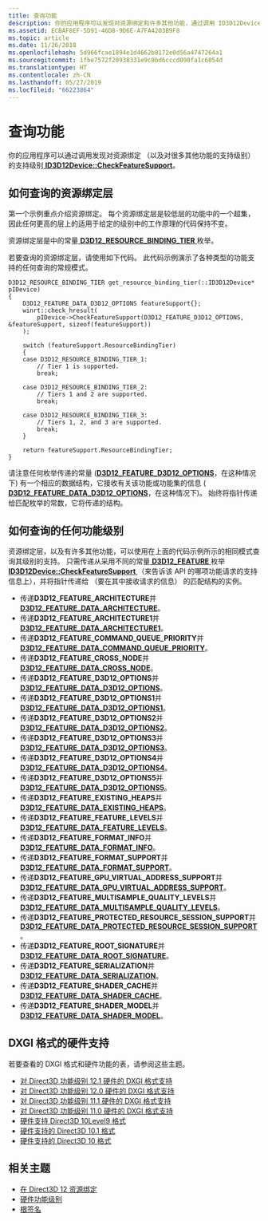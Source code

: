 ```yaml
---
title: 查询功能
description: 你的应用程序可以发现对资源绑定和许多其他功能，通过调用 ID3D12Device 的支持级别\:\:CheckFeatureSupport。
ms.assetid: ECBAF8EF-5D91-46D8-9D6E-A7FA4203B9F8
ms.topic: article
ms.date: 11/26/2018
ms.openlocfilehash: 5d966fcae1894e1d4662b8172e0d56a4747264a1
ms.sourcegitcommit: 1fbe7572f20938331e9c9bd6cccd098fa1c6054d
ms.translationtype: HT
ms.contentlocale: zh-CN
ms.lasthandoff: 05/27/2019
ms.locfileid: "66223864"
---
```

# <a name="capability-querying"></a>查询功能

你的应用程序可以通过调用发现对资源绑定 （以及对很多其他功能的支持级别） 的支持级别[ **ID3D12Device::CheckFeatureSupport**](/windows/desktop/api/D3D12/nf-d3d12-id3d12device-checkfeaturesupport)。

## <a name="how-to-query-for-the-resource-binding-tier"></a>如何查询的资源绑定层

第一个示例重点介绍资源绑定。 每个资源绑定层是较低层的功能中的一个超集，因此任何更高的层上的适用于给定的级别中的工作原理的代码保持不变。

资源绑定层是中的常量[ **D3D12_RESOURCE_BINDING_TIER** ](/windows/desktop/api/D3D12/ne-d3d12-d3d12_resource_binding_tier)枚举。

若要查询的资源绑定层，请使用如下代码。 此代码示例演示了各种类型的功能支持的任何查询的常规模式。

```cppwinrt
D3D12_RESOURCE_BINDING_TIER get_resource_binding_tier(::ID3D12Device* pIDevice)
{
    D3D12_FEATURE_DATA_D3D12_OPTIONS featureSupport{};
    winrt::check_hresult(
        pIDevice->CheckFeatureSupport(D3D12_FEATURE_D3D12_OPTIONS, &featureSupport, sizeof(featureSupport))
    );

    switch (featureSupport.ResourceBindingTier)
    {
    case D3D12_RESOURCE_BINDING_TIER_1:
        // Tier 1 is supported.
        break;

    case D3D12_RESOURCE_BINDING_TIER_2:
        // Tiers 1 and 2 are supported.
        break;

    case D3D12_RESOURCE_BINDING_TIER_3:
        // Tiers 1, 2, and 3 are supported.
        break;
    }

    return featureSupport.ResourceBindingTier;
}
```

请注意任何枚举传递的常量 ([**D3D12_FEATURE_D3D12_OPTIONS**](/windows/desktop/api/d3d12/ne-d3d12-d3d12_feature)，在这种情况下) 有一个相应的数据结构，它接收有关该功能或功能集的信息 ([ **D3D12_FEATURE_DATA_D3D12_OPTIONS**](/windows/desktop/api/d3d12/ns-d3d12-d3d12_feature_data_d3d12_options)，在这种情况下)。 始终将指针传递给匹配枚举的常数，它将传递的结构。

## <a name="how-to-query-for-any-feature-level"></a>如何查询的任何功能级别

资源绑定层，以及有许多其他功能，可以使用在上面的代码示例所示的相同模式查询其级别的支持。 只需传递从采用不同的常量[ **D3D12_FEATURE** ](/windows/desktop/api/d3d12/ne-d3d12-d3d12_feature)枚举[ **ID3D12Device::CheckFeatureSupport** ](/windows/desktop/api/D3D12/nf-d3d12-id3d12device-checkfeaturesupport) （来告诉该 API 的哪项功能请求的支持信息上），并将指针传递给 （要在其中接收请求的信息） 的匹配结构的实例。

- 传递**D3D12_FEATURE_ARCHITECTURE**并[ **D3D12_FEATURE_DATA_ARCHITECTURE**](/windows/desktop/api/d3d12/ns-d3d12-d3d12_feature_data_architecture)。
- 传递**D3D12_FEATURE_ARCHITECTURE1**并[ **D3D12_FEATURE_DATA_ARCHITECTURE1**](/windows/desktop/api/d3d12/ns-d3d12-d3d12_feature_data_architecture1)。
- 传递**D3D12_FEATURE_COMMAND_QUEUE_PRIORITY**并[ **D3D12_FEATURE_DATA_COMMAND_QUEUE_PRIORITY**](/windows/desktop/api/d3d12/ns-d3d12-d3d12_feature_data_command_queue_priority)。
- 传递**D3D12_FEATURE_CROSS_NODE**并[ **D3D12_FEATURE_DATA_CROSS_NODE**](/windows/desktop/api/d3d12/ns-d3d12-d3d12_feature_data_cross_node)。
- 传递**D3D12_FEATURE_D3D12_OPTIONS**并[ **D3D12_FEATURE_DATA_D3D12_OPTIONS**](/windows/desktop/api/d3d12/ns-d3d12-d3d12_feature_data_d3d12_options)。
- 传递**D3D12_FEATURE_D3D12_OPTIONS1**并[ **D3D12_FEATURE_DATA_D3D12_OPTIONS1**](/windows/desktop/api/d3d12/ns-d3d12-d3d12_feature_data_d3d12_options1)。
- 传递**D3D12_FEATURE_D3D12_OPTIONS2**并[ **D3D12_FEATURE_DATA_D3D12_OPTIONS2**](/windows/desktop/api/d3d12/ns-d3d12-d3d12_feature_data_d3d12_options2)。
- 传递**D3D12_FEATURE_D3D12_OPTIONS3**并[ **D3D12_FEATURE_DATA_D3D12_OPTIONS3**](/windows/desktop/api/d3d12/ns-d3d12-d3d12_feature_data_d3d12_options3)。
- 传递**D3D12_FEATURE_D3D12_OPTIONS4**并[ **D3D12_FEATURE_DATA_D3D12_OPTIONS4**](/windows/desktop/api/d3d12/ns-d3d12-d3d12_feature_data_d3d12_options4)。
- 传递**D3D12_FEATURE_D3D12_OPTIONS5**并[ **D3D12_FEATURE_DATA_D3D12_OPTIONS5**](/windows/desktop/api/d3d12/ns-d3d12-d3d12_feature_data_d3d12_options5)。
- 传递**D3D12_FEATURE_EXISTING_HEAPS**并[ **D3D12_FEATURE_DATA_EXISTING_HEAPS**](/windows/desktop/api/d3d12/ns-d3d12-d3d12_feature_data_existing_heaps)。
- 传递**D3D12_FEATURE_FEATURE_LEVELS**并[ **D3D12_FEATURE_DATA_FEATURE_LEVELS**](/windows/desktop/api/d3d12/ns-d3d12-d3d12_feature_data_feature_levels)。
- 传递**D3D12_FEATURE_FORMAT_INFO**并[ **D3D12_FEATURE_DATA_FORMAT_INFO**](/windows/desktop/api/d3d12/ns-d3d12-d3d12_feature_data_format_info)。
- 传递**D3D12_FEATURE_FORMAT_SUPPORT**并[ **D3D12_FEATURE_DATA_FORMAT_SUPPORT**](/windows/desktop/api/d3d12/ns-d3d12-d3d12_feature_data_format_support)。
- 传递**D3D12_FEATURE_GPU_VIRTUAL_ADDRESS_SUPPORT**并[ **D3D12_FEATURE_DATA_GPU_VIRTUAL_ADDRESS_SUPPORT**](/windows/desktop/api/d3d12/ns-d3d12-d3d12_feature_data_gpu_virtual_address_support)。
- 传递**D3D12_FEATURE_MULTISAMPLE_QUALITY_LEVELS**并[ **D3D12_FEATURE_DATA_MULTISAMPLE_QUALITY_LEVELS**](/windows/desktop/api/d3d12/ns-d3d12-d3d12_feature_data_multisample_quality_levels)。
- 传递**D3D12_FEATURE_PROTECTED_RESOURCE_SESSION_SUPPORT**并[ **D3D12_FEATURE_DATA_PROTECTED_RESOURCE_SESSION_SUPPORT**](/windows/desktop/api/d3d12/ns-d3d12-d3d12_feature_data_protected_resource_session_support)。
- 传递**D3D12_FEATURE_ROOT_SIGNATURE**并[ **D3D12_FEATURE_DATA_ROOT_SIGNATURE**](/windows/desktop/api/d3d12/ns-d3d12-d3d12_feature_data_root_signature)。
- 传递**D3D12_FEATURE_SERIALIZATION**并[ **D3D12_FEATURE_DATA_SERIALIZATION**](/windows/desktop/api/d3d12/ns-d3d12-d3d12_feature_data_serialization)。
- 传递**D3D12_FEATURE_SHADER_CACHE**并[ **D3D12_FEATURE_DATA_SHADER_CACHE**](/windows/desktop/api/d3d12/ns-d3d12-d3d12_feature_data_shader_cache)。
- 传递**D3D12_FEATURE_SHADER_MODEL**并[ **D3D12_FEATURE_DATA_SHADER_MODEL**](/windows/desktop/api/d3d12/ns-d3d12-d3d12_feature_data_shader_model)。

## <a name="hardware-support-for-dxgi-formats"></a>DXGI 格式的硬件支持

若要查看的 DXGI 格式和硬件功能的表，请参阅这些主题。

- [对 Direct3D 功能级别 12.1 硬件的 DXGI 格式支持](https://msdn.microsoft.com/library/windows/desktop/mt426648)
- [对 Direct3D 功能级别 12.0 硬件的 DXGI 格式支持](https://msdn.microsoft.com/library/windows/desktop/mt426647)
- [对 Direct3D 功能级别 11.1 硬件的 DXGI 格式支持](https://msdn.microsoft.com/library/windows/desktop/mt427456)
- [对 Direct3D 功能级别 11.0 硬件的 DXGI 格式支持](https://msdn.microsoft.com/library/windows/desktop/mt427455)
- [硬件支持 Direct3D 10Level9 格式](https://msdn.microsoft.com/library/windows/desktop/ff471324)
- [硬件支持的 Direct3D 10.1 格式](https://msdn.microsoft.com/library/windows/desktop/cc627091)
- [硬件支持的 Direct3D 10 格式](https://msdn.microsoft.com/library/windows/desktop/cc627090)

## <a name="related-topics"></a>相关主题

* [在 Direct3D 12 资源绑定](resource-binding.md)
* [硬件功能级别](hardware-feature-levels.md)
* [根签名](root-signatures.md)
